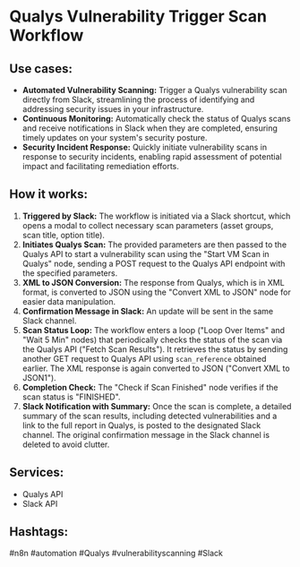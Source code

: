 # Qualys Vulnerability Trigger Scan Workflow

## Use cases:
- **Automated Vulnerability Scanning:** Trigger a Qualys vulnerability scan directly from Slack, streamlining the process of identifying and addressing security issues in your infrastructure.
- **Continuous Monitoring:** Automatically check the status of Qualys scans and receive notifications in Slack when they are completed, ensuring timely updates on your system's security posture.
- **Security Incident Response:** Quickly initiate vulnerability scans in response to security incidents, enabling rapid assessment of potential impact and facilitating remediation efforts.

## How it works:
1. **Triggered by Slack:** The workflow is initiated via a Slack shortcut, which opens a modal to collect necessary scan parameters (asset groups, scan title, option title).
2. **Initiates Qualys Scan:** The provided parameters are then passed to the Qualys API to start a vulnerability scan using the "Start VM Scan in Qualys" node, sending a POST request to the Qualys API endpoint with the specified parameters.
3. **XML to JSON Conversion:** The response from Qualys, which is in XML format, is converted to JSON using the "Convert XML to JSON" node for easier data manipulation.
4. **Confirmation Message in Slack:** An update will be sent in the same Slack channel.
5. **Scan Status Loop:** The workflow enters a loop ("Loop Over Items" and "Wait 5 Min" nodes) that periodically checks the status of the scan via the Qualys API ("Fetch Scan Results"). It retrieves the status by sending another GET request to Qualys API using `scan_reference` obtained earlier. The XML response is again converted to JSON ("Convert XML to JSON1").
6. **Completion Check:** The "Check if Scan Finished" node verifies if the scan status is "FINISHED".
7. **Slack Notification with Summary:** Once the scan is complete, a detailed summary of the scan results, including detected vulnerabilities and a link to the full report in Qualys, is posted to the designated Slack channel. The original confirmation message in the Slack channel is deleted to avoid clutter.

## Services:
- Qualys API
- Slack API

## Hashtags:
#n8n #automation #Qualys #vulnerabilityscanning #Slack

